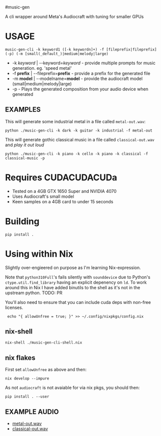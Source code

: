 #music-gen

A cli wrapper around Meta's Audiocraft with tuning for smaller GPUs

# USAGE

```
music-gen-cli -k keyword1 ([-k keywordn]+) -f [fileprefix|fileprefix] (-p) (-m [small(_default_)|medium|melody|large)
```

- -k _keyword_ |  --keyword=_keyword_ - provide multiple prompts for music generation. eg. 'speed metal'
- -f __prefix__ | --fileprefix=__prefix__ - provide a prefix for the generated file
- -m __model__ | --modelname=__model__ - provide the audiocraft model (small|medium|melody|large)
- -p  - Plays the generated composition from your audio device when generated

## EXAMPLES

This will generate some industrial metal in a file called `metal-out.wav`:

```
python ./music-gen-cli -k dark -k guitar -k industrial -f metal-out
```

This will generate gothic classical music in a file called `classical-out.wav` and *play it out loud*

```
python ./music-gen-cli -k piano -k cello -k piano -k classical -f classical-music -p

```


# Requires CUDACUDACUDa

- Tested on a 4GB GTX 1650 Super and NVIDIA 4070
- Uses Audiocraft's small model
- Keen samples on a 4GB card to under 15 seconds

# Building

`pip install .`


# Using within Nix

Slightly over-engieered on purpose as I'm learning Nix-expression.

Note that `python310Full`'s fails silently with `sounddevice` due to Python's `ctype.util.find_library` having
an explicit depenency on `ld`. To work around this in Nix I have added binutils to the shell as it's not in the upstream python.
TODO: PR

You'll also need to ensure that you can include cuda deps with non-free licenses.

```
 echo "{ allowUnfree = true; }" >> ~/.config/nixpkgs/config.nix
```

## nix-shell

```
nix-shell ./music-gen-cli-shell.nix
```

## nix flakes

First set `allowUnfree` as above and then:


```
nix develop --impure
```

As not `audiocraft` is not avaiable for via nix pkgs, you should then:

```
pip install . --user
```

## EXAMPLE AUDIO


- [metal-out.wav](./examples/metal-out.wav)
- [classical-out.wav](./examples/classical-out.wav)
